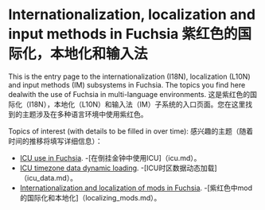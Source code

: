  
# Internationalization, localization and input methods in Fuchsia  紫红色的国际化，本地化和输入法 

This is the entry page to the internationalization (I18N), localization (L10N) and input methods (IM) subsystems in Fuchsia.  The topics you find here dealwith the use of Fuchsia in multi-language environments. 这是紫红色的国际化（I18N），本地化（L10N）和输入法（IM）子系统的入口页面。您在这里找到的主题涉及在多种语言环境中使用紫红色。

Topics of interest (with details to be filled in over time):  感兴趣的主题（随着时间的推移将填写详细信息）：

 
- [ICU use in Fuchsia](icu.md).  -[在倒挂金钟中使用ICU]（icu.md）。
- [ICU timezone data dynamic loading](icu_data.md).  -[ICU时区数据动态加载]（icu_data.md）。
- [Internationalization and localization of mods in Fuchsia](localizing_mods.md).  -[紫红色中mod的国际化和本地化]（localizing_mods.md）。
